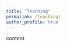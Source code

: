```yaml
---
title: "Teaching"
permalink: /teaching/
author_profile: true
---
```

<!-- ---
layout: archive
title: "Teaching"
permalink: /teaching/
author_profile: true
--- -->
content

<!-- {% include base_path %}

{% for post in site.teaching reversed %}
  {% include archive-single.html %}
{% endfor %} -->
